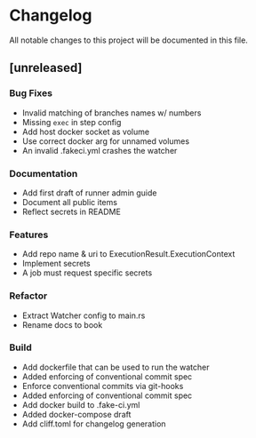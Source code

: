 # Changelog
All notable changes to this project will be documented in this file.

## [unreleased]

### Bug Fixes

- Invalid matching of branches names w/ numbers
- Missing `exec` in step config
- Add host docker socket as volume
- Use correct docker arg for unnamed volumes
- An invalid .fakeci.yml crashes the watcher

### Documentation

- Add first draft of runner admin guide
- Document all public items
- Reflect secrets in README

### Features

- Add repo name & uri to ExecutionResult.ExecutionContext
- Implement secrets
- A job must request specific secrets

### Refactor

- Extract Watcher config to main.rs
- Rename docs to book

### Build

- Add dockerfile that can be used to run the watcher
- Added enforcing of conventional commit spec
- Enforce conventional commits via git-hooks
- Added enforcing of conventional commit spec
- Add docker build to .fake-ci.yml
- Added docker-compose draft
- Add cliff.toml for changelog generation

<!-- generated by git-cliff -->
